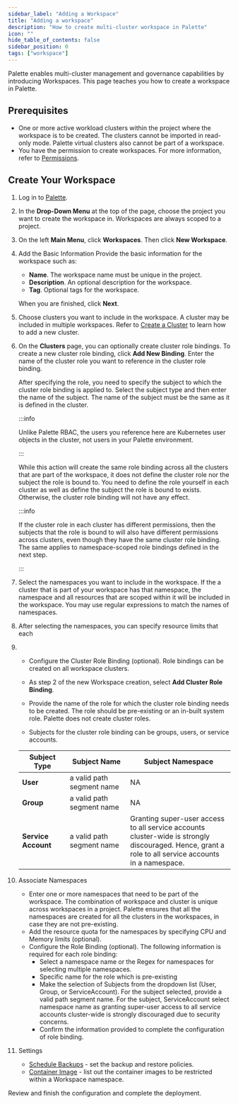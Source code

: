 ```yaml
---
sidebar_label: "Adding a Workspace"
title: "Adding a workspace"
description: "How to create multi-cluster workspace in Palette"
icon: ""
hide_table_of_contents: false
sidebar_position: 0
tags: ["workspace"]
---
```


Palette enables multi-cluster management and governance capabilities by introducing Workspaces. This page teaches you
how to create a workspace in Palette.

## Prerequisites

- One or more active workload clusters within the project where the workspace is to be created. The clusters cannot be
  imported in read-only mode. Palette virtual clusters also cannot be part of a workspace.
- You have the permission to create workspaces. For more information, refer to
  [Permissions](../user-management/palette-rbac/permissions.md).

## Create Your Workspace

1. Log in to [Palette](https://console.spectrocloud.com).

2. In the **Drop-Down Menu** at the top of the page, choose the project you want to create the workspace in. Workspaces
   are always scoped to a project.

3. On the left **Main Menu**, click **Workspaces**. Then click **New Workspace**.

4. Add the Basic Information Provide the basic information for the workspace such as:

   - **Name**. The workspace name must be unique in the project.
   - **Description**. An optional description for the workspace.
   - **Tag**. Optional tags for the workspace.

   When you are finished, click **Next**.

5. Choose clusters you want to include in the workspace. A cluster may be included in multiple workspaces. Refer to
   [Create a Cluster](../clusters/clusters.md) to learn how to add a new cluster.

6. On the **Clusters** page, you can optionally create cluster role bindings. To create a new cluster role binding,
   click **Add New Binding**. Enter the name of the cluster role you want to reference in the cluster role binding.

   After specifying the role, you need to specify the subject to which the cluster role binding is applied to. Select
   the subject type and then enter the name of the subject. The name of the subject must be the same as it is defined in
   the cluster.

   :::info

   Unlike Palette RBAC, the users you reference here are Kubernetes user objects in the cluster, not users in your
   Palette environment.

   :::

   While this action will create the same role binding across all the clusters that are part of the workspace, it does
   not define the cluster role nor the subject the role is bound to. You need to define the role yourself in each
   cluster as well as define the subject the role is bound to exists. Otherwise, the cluster role binding will not have
   any effect.

   :::info

   If the cluster role in each cluster has different permissions, then the subjects that the role is bound to will also
   have different permissions across clusters, even though they have the same cluster role binding. The same applies to
   namespace-scoped role bindings defined in the next step.

   :::

7. Select the namespaces you want to include in the workspace. If the a cluster that is part of your workspace has that
   namespace, the namespace and all resources that are scoped within it will be included in the workspace. You may use
   regular expressions to match the names of namespaces.

8. After selecting the namespaces, you can specify resource limits that each

9. - Configure the Cluster Role Binding (optional). Role bindings can be created on all workspace clusters.

   - As step 2 of the new Workspace creation, select **Add Cluster Role Binding**.
   - Provide the name of the role for which the cluster role binding needs to be created. The role should be
     pre-existing or an in-built system role. Palette does not create cluster roles.
   - Subjects for the cluster role binding can be groups, users, or service accounts.

   | **Subject Type**    | **Subject Name**          | **Subject Namespace**                                                                                                                                              |
   | ------------------- | ------------------------- | ------------------------------------------------------------------------------------------------------------------------------------------------------------------ |
   | **User**            | a valid path segment name | NA                                                                                                                                                                 |
   | **Group**           | a valid path segment name | NA                                                                                                                                                                 |
   | **Service Account** | a valid path segment name | Granting super-user access to all service accounts <br /> cluster-wide is strongly discouraged. Hence, grant a <br /> role to all service accounts in a namespace. |

10. Associate Namespaces

    - Enter one or more namespaces that need to be part of the workspace. The combination of workspace and cluster is
      unique across workspaces in a project. Palette ensures that all the namespaces are created for all the clusters in
      the workspaces, in case they are not pre-existing.
    - Add the resource quota for the namespaces by specifying CPU and Memory limits (optional).
    - Configure the Role Binding (optional). The following information is required for each role binding:
      - Select a namespace name or the Regex for namespaces for selecting multiple namespaces.
      - Specific name for the role which is pre-existing
      - Make the selection of Subjects from the dropdown list (User, Group, or ServiceAccount). For the subject
        selected, provide a valid path segment name. For the subject, ServiceAccount select namespace name as granting
        super-user access to all service accounts cluster-wide is strongly discouraged due to security concerns.
      - Confirm the information provided to complete the configuration of role binding.

11. Settings

    - [Schedule Backups](../clusters/cluster-management/backup-restore/backup-restore.md) - set the backup and restore
      policies.
    - [Container Image](workload-features.md#restrict-container-images-to-a-workspace) - list out the container images
      to be restricted within a Workspace namespace.

Review and finish the configuration and complete the deployment.
